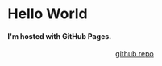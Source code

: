 # Hello World
#### I'm hosted with GitHub Pages.
<p align='center'><a href='https://kvrga.github.io'>github repo</a></p>
